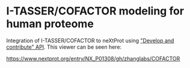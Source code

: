 # I-TASSER/COFACTOR modeling for human proteome

Integration of I-TASSER/COFACTOR to neXtProt using ["Develop and contribute" API](https://www.nextprot.org/help/technical-corner). This viewer can be seen here:

https://www.nextprot.org/entry/NX_P01308/gh/zhanglabs/COFACTOR
